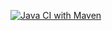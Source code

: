 [![Java CI with Maven](https://github.com/krishnanpatel09/Pipeline/actions/workflows/maven.yml/badge.svg)](https://github.com/krishnanpatel09/Pipeline/actions/workflows/maven.yml)
